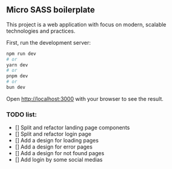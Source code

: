 ## Micro SASS boilerplate

This project is a web application with focus on modern, scalable technologies and practices.

First, run the development server:

```bash
npm run dev
# or
yarn dev
# or
pnpm dev
# or
bun dev
```

Open [http://localhost:3000](http://localhost:3000) with your browser to see the result.

### TODO list:

- [] Split and refactor landing page components
- [] Split and refactor login page
- [] Add a design for loading pages
- [] Add a design for error pages
- [] Add a design for not found pages
- [] Add login by some social medias